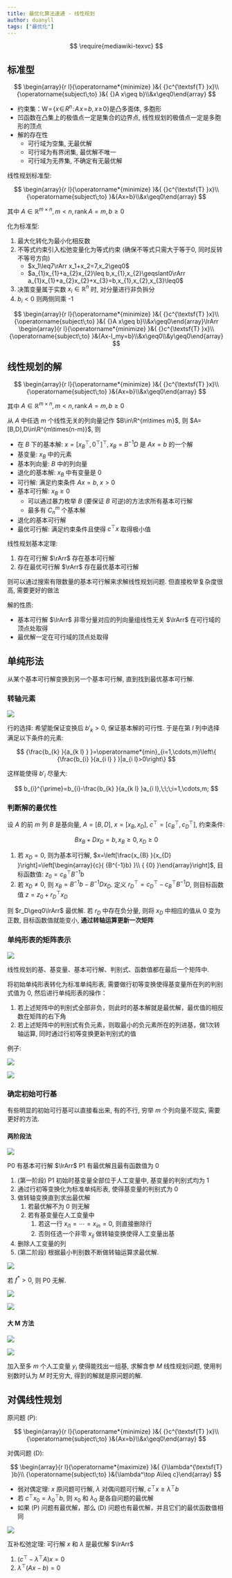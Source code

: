 ```yaml
---
title: 最优化算法速通 - 线性规划
author: duanyll
tags: ["最优化"]
---
```


$$
\require{mediawiki-texvc}
$$

## 标准型

$$
\begin{array}{r l}{\operatorname*{minimize} }&{ {}c^{\textsf{T} }x}\\ {\operatorname{subject\;to} }&{ {}A x\geq b}\\&x\geq0\end{array}
$$

- 约束集：$\mathrm{W}\!=\!\left\{x\!\in\!R^{n}\!:\!A\!x\!=\!b,x\!\geq\!0\right\}$是凸多面体, 多胞形
- 凹函数在凸集上的极值点一定是集合的边界点, 线性规划的极值点一定是多胞形的顶点
- 解的存在性
  - 可行域为空集, 无最优解
  - 可行域为有界闭集, 最优解不唯一
  - 可行域为无界集, 不确定有无最优解

线性规划标准型: 

$$
\begin{array}{r l}{\operatorname*{minimize} }&{ {}c^{\textsf{T} }x}\\ {\operatorname{subject\;to} }&{Ax=b}\\&x\geq0\end{array}
$$

其中 $A\in\mathbb{R}^{m\times n},m<n,\operatorname{rank}A=m,b\geq0$

化为标准型:

1. 最大化转化为最小化相反数
2. 不等式约束引入松弛变量化为等式约束 (确保不等式只需大于等于0, 同时反转不等号方向)
   - $x_1\leq7\rArr x_1+x_2=7,x_2\geq0$
   - $a_{1}x_{1}+a_{2}x_{2}\leq b,x_{1},x_{2}\geqslant0\rArr a_{1}x_{1}+a_{2}x_{2}+x_{3}=b,x_{1},x_{2},x_{3}\leq0$
3. 决策变量属于实数 $x_i\in\mathbb{R}^n$ 时, 对分量进行非负拆分
4. $b_i<0$ 则两侧同乘 -1

$$
\begin{array}{r l}{\operatorname*{minimize} }&{ {}c^{\textsf{T} }x}\\ {\operatorname{subject\;to} }&{ {}A x\geq b}\\&x\geq0\end{array}\lrArr
\begin{array}{r l}{\operatorname*{minimize} }&{ {}c^{\textsf{T} }x}\\ {\operatorname{subject\;to} }&{Ax-I_my=b}\\&x\geq0\\&y\geq0\end{array}
$$

## 线性规划的解

$$
\begin{array}{r l}{\operatorname*{minimize} }&{ {}c^{\textsf{T} }x}\\ {\operatorname{subject\;to} }&{Ax=b}\\&x\geq0\end{array}
$$

其中 $A\in\mathbb{R}^{m\times n},m<n,\operatorname{rank}A=m,b\geq0$

从 $A$ 中任选 $m$ 个线性无关的列向量记作 $B\in\R^{m\times m}$, 则 $A=[B,D],D\in\R^{m\times(n-m)}$, 则

- 在 $B$ 下的基本解: $x=\left[x_{B}^{\top},0^{\top}\right]^{\top}, x_{B}=B^{-1}D$ 是 $Ax=b$ 的一个解
- 基变量: $x_B$ 中的元素
- 基本列向量: $B$ 中的列向量
- 退化的基本解: $x_B$ 中有变量是 0
- 可行解: 满足约束条件 $Ax=b,\;x>0$
- 基本可行解: $x_B\geq0$
  - 可以通过暴力枚举 $B$ (要保证 $B$ 可逆)的方法求所有基本可行解
  - 最多有 $C_n^m$ 个基本解
- 退化的基本可行解
- 最优可行解: 满足约束条件且使得 $c^\top x$ 取得极小值

线性规划基本定理: 

1. 存在可行解 $\rArr$ 存在基本可行解
2. 存在最优可行解 $\rArr$ 存在最优基本可行解

则可以通过搜索有限数量的基本可行解来求解线性规划问题. 但直接枚举复杂度很高, 需要更好的做法

解的性质:

- 基本可行解 $\lrArr$ 非零分量对应的列向量组线性无关 $\lrArr$ 在可行域的顶点处取得
- 最优解一定在可行域的顶点处取得

## 单纯形法

从某个基本可行解变换到另一个基本可行解, 直到找到最优基本可行解.

### 转轴元素

![](https://cdn.duanyll.com/img/2022-12-06-09-34-14.png)

行的选择: 希望能保证变换后 $b'_k>0$, 保证基本解的可行性. 于是在第 $l$ 列中选择满足以下条件的元素: 

$$
{\frac{b_{k} }{a_{k l} } }=\operatorname*{min}_{i=1,\cdots,m}\left\{ {\frac{b_{i} }{a_{i l} } }|a_{i l}>0\right\}
$$

这样能使得 $b'_i$ 尽量大: 

$$
b_{i}^{\prime}=b_{i}-\frac{b_{k} }{a_{k l} }a_{i l},\;\;\;i=1,\cdots,m;
$$

### 判断解的最优性

设 $A$ 的前 $m$ 列 $B$ 是基向量, $A=[B,D]$, $x=[x_B,x_D]$, $c^\top=[c_B^\top,c_D^\top]$, 约束条件:

$$
B x_{B}+Dx_{D}=b, x_B\geq0,x_D\geq0
$$

1. 若 $x_D=0$, 则为基本可行解, $x=\left[\frac{x_{B} }{x_{D} }\right]=\left[\begin{array}{c}{ {B^{-1}b} }\\ { {0} }\end{array}\right]$, 目标函数值: $z_{0}=c_{B}^{\top}B^{-1}b$
2. 若 $x_D\neq0$, 则 $x_{B}=B^{-1}b-B^{-1}D x_{D}$. 定义 $r_{D}^{\top}=c_{D}^{\top}-c_{B}^{\top}B^{-1}D$, 则目标函数值 $z=z_{0}+r_{D}^{\top}x_{D}$

则 $r_D\geq0\lrArr$ 最优解. 若 $r_D$ 中存在负分量, 则将 $x_D$ 中相应的值从 0 变为正数, 目标函数值就能变小, **通过转轴运算更新一次矩阵**

### 单纯形表的矩阵表示

![](https://cdn.duanyll.com/img/2022-12-06-09-51-44.png)

线性规划的基、基变量、基本可行解、判别式、函数值都在最后一个矩阵中.

将初始单纯形表转化为标准单纯形表, 需要做行初等变换使得基变量所在列的判别式值为 0, 然后进行单纯形表的操作：

1. 若上述矩阵中的判别式全部非负，则此时的基本解就是最优解，最优值的相反数在矩阵的右下角
2. 若上述矩阵中的判别式有负元素，则取最小的负元素所在的列进基，做1次转轴运算, 同时通过行初等变换更新判别式的值

例子: 

![](https://cdn.duanyll.com/img/2022-12-06-09-56-16.png)

![](https://cdn.duanyll.com/img/2022-12-06-09-56-28.png)

### 确定初始可行基

有些明显的初始可行基可以直接看出来, 有的不行, 穷举 $m$ 个列向量不现实, 需要更好的方法.

#### 两阶段法

![](https://cdn.duanyll.com/img/2022-12-06-17-00-34.png)

P0 有基本可行解 $\lrArr$ P1 有最优解且最有函数值为 0

1. (第一阶段) P1 初始时基变量全部位于人工变量中, 基变量的判别式均为 1
2. 通过行初等变换化为标准单纯形表, 使得基变量的判别式为 0
3. 做转轴变换直到求出最优解
   1. 若最优解不为 0 则无解
   2. 若有基变量在人工变量中
      1. 若这一行 $x_{i1}=\cdots=x_{in}=0$, 则直接删除行
      2. 否则任选一个非零 $x_{ij}$ 做转轴变换使得人工变量出基 
4. 删除人工变量的列 
5. (第二阶段) 根据最小判别数不断做转轴运算求最优解.

![](https://cdn.duanyll.com/img/2022-12-06-17-06-34.png)

若 $f^*>0$, 则 P0 无解.

![](https://cdn.duanyll.com/img/2022-12-06-17-07-40.png)

![](https://cdn.duanyll.com/img/2022-12-06-17-08-20.png)

#### 大 M 方法

![](https://cdn.duanyll.com/img/2022-12-06-17-16-18.png)

![](https://cdn.duanyll.com/img/2022-12-06-17-20-08.png)

加入至多 $m$ 个人工变量 $y_i$ 使得能找出一组基, 求解含参 $M$ 线性规划问题, 使用判别数时认为 $M$ 时无穷大, 得到的解就是原问题的解.

## 对偶线性规划

原问题 (P): 

$$
\begin{array}{r l}{\operatorname*{minimize} }&{ {}c^{\textsf{T} }x}\\ {\operatorname{subject\;to} }&{Ax=b}\\&x\geq0\end{array}
$$

对偶问题 (D):

$$
\begin{array}{r l}{\operatorname*{maximize} }&{ {}\lambda^{\textsf{T} }b}\\ {\operatorname{subject\;to} }&{\lambda^\top A\leq c}\end{array}
$$

- 弱对偶定理: $x$ 原问题可行解, $\lambda$ 对偶问题可行解, $c^\top x\geq\lambda^\top b$
- 若 $c^\top x_0=\lambda_0^\top b$, 则 $x_0$ 和 $\lambda_0$ 是各自问题的最优解
- 如果 (P) 问题有最优解，那么 (D) 问题也有最优解，并且它们的最优函数值相同

![](https://cdn.duanyll.com/img/2022-12-06-17-44-35.png)

互补松弛定理: 可行解 $x$ 和 $\lambda$ 是最优解 $\lrArr$

1. $(c^\top - \lambda^\top A)x=0$
2. $\lambda^\top(Ax-b)=0$